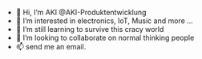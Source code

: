 - 👋 Hi, I’m AKI @AKI-Produktentwicklung
- 👀 I’m interested in electronics, IoT, Music and more ...
- 🌱 I’m still learning to survive this cracy world
- 💞️ I’m looking to collaborate on normal thinking people
- 📫 send me an email.

<!---
AKI-Produktentwicklung/AKI-Produktentwicklung is a ✨ special ✨ repository because its `README.md` (this file) appears on your GitHub profile.
You can click the Preview link to take a look at your changes.
--->
